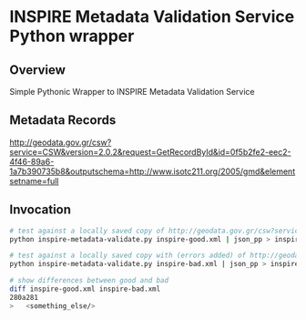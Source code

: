 
# INSPIRE Metadata Validation Service Python wrapper

## Overview

Simple Pythonic Wrapper to INSPIRE Metadata Validation Service

## Metadata Records

http://geodata.gov.gr/csw?service=CSW&version=2.0.2&request=GetRecordById&id=0f5b2fe2-eec2-4f46-89a6-1a7b390735b8&outputschema=http://www.isotc211.org/2005/gmd&elementsetname=full

## Invocation

```bash
# test against a locally saved copy of http://geodata.gov.gr/csw?service=CSW&version=2.0.2&request=GetRecordById&id=0f5b2fe2-eec2-4f46-89a6-1a7b390735b8&outputschema=http://www.isotc211.org/2005/gmd&elementsetname=full
python inspire-metadata-validate.py inspire-good.xml | json_pp > inspire-good-result.json

# test against a locally saved copy with (errors added) of http://geodata.gov.gr/csw?service=CSW&version=2.0.2&request=GetRecordById&id=0f5b2fe2-eec2-4f46-89a6-1a7b390735b8&outputschema=http://www.isotc211.org/2005/gmd&elementsetname=full
python inspire-metadata-validate.py inspire-bad.xml | json_pp > inspire-bad-result.json

# show differences between good and bad
diff inspire-good.xml inspire-bad.xml
280a281
>   <something_else/>
```

